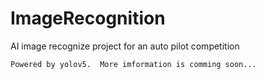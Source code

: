 # ImageRecognition
AI image recognize project for an auto pilot competition

``Powered by yolov5. 
More imformation is comming soon...``
